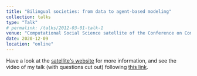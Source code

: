 ```yaml
---
title: "Bilingual societies: from data to agent-based modeling"
collection: talks
type: "Talk"
# permalink: /talks/2012-03-01-talk-1
venue: "Computational Social Science satellite of the Conference on Complex Systems"
date: 2020-12-09
location: "online"
---
```


Have a look at the [satellite's website](https://sites.google.com/view/css-ccs20/) for more information, and see the video of my talk (with questions cut out) following [this link](https://ucd-ie.zoom.us/rec/play/mLWCNdGAtWXMKPEqQLxLtha6ASXA_JSrEMIdDuVmJenl3MIeQoqiZDzpazmEiOcgsSe9V2py7FMrYrO4.Ayzf5k_l3oTlWN4w?startTime=1607515255000).

